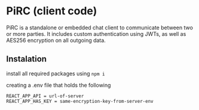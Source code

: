 # PiRC (client code)

PiRC is a standalone or embedded chat client to communicate between two or more parties. It includes custom authentication using JWTs, as well as AES256 encryption on all outgoing data.

## Instalation

install all required packages using `npm i`

creating a .env file that holds the following
```
REACT_APP_API = url-of-server
REACT_APP_HAS_KEY = same-encryption-key-from-server-env
```
